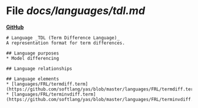 # File _docs/languages/tdl.md_
**[GitHub](https://github.com/softlang/yas/blob/master/docs/languages/tdl.md)**
```
# Language _TDL (Term Difference Language)_
A representation format for term differences.

## Language purposes
* Model differencing

## Language relationships

## Language elements
* [languages/FRL/termdiff.term](https://github.com/softlang/yas/blob/master/languages/FRL/termdiff.term)
* [languages/FRL/terminvdiff.term](https://github.com/softlang/yas/blob/master/languages/FRL/terminvdiff.term)
```
